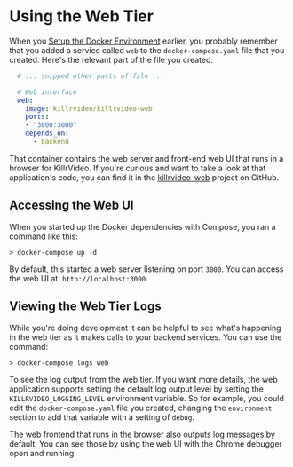 # Using the Web Tier

When you [Setup the Docker Environment][setup-docker-environment] earlier, you probably
remember that you added a service called `web` to the `docker-compose.yaml` file that you
created. Here's the relevant part of the file you created:

```yaml
  # ... snipped other parts of file ...

  # Web interface
  web:
    image: killrvideo/killrvideo-web
    ports:
    - "3000:3000"
    depends_on:
      - backend
```

That container contains the web server and front-end web UI that runs in a browser for 
KillrVideo. If you're curious and want to take a look at that application's code, you can find
it in the [killrvideo-web][killrvideo-web] project on GitHub.

## Accessing the Web UI

When you started up the Docker dependencies with Compose, you ran a command like this:

```
> docker-compose up -d
```

By default, this started a web server listening on port `3000`. You can access the web UI at: 
`http://localhost:3000`. 

## Viewing the Web Tier Logs

While you're doing development it can be helpful to see what's happening in the web tier as it
makes calls to your backend services. You can use the command:

```
> docker-compose logs web
```

To see the log output from the web tier. If you want more details, the web application
supports setting the default log output level by setting the `KILLRVIDEO_LOGGING_LEVEL`
environment variable. So for example, you could edit the `docker-compose.yaml` file you 
created, changing the `environment` section to add that variable with a setting of `debug`.

The web frontend that runs in the browser also outputs log messages by default. You can see
those by using the web UI with the Chrome debugger open and running.

[setup-docker-environment]: /docs/development/setup-docker-environment/
[killrvideo-web]: https://github.com/KillrVideo/killrvideo-web

